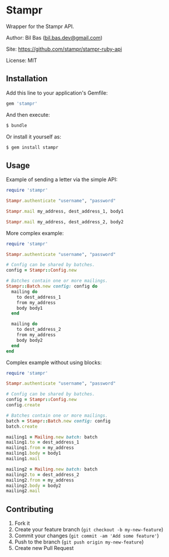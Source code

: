 Stampr
======

Wrapper for the Stampr API.

Author: Bil Bas (bil.bas.dev@gmail.com)

Site: https://github.com/stampr/stampr-ruby-api

License: MIT


Installation
------------

Add this line to your application's Gemfile:

```ruby
gem 'stampr'
```

And then execute:

```bash
$ bundle
```

Or install it yourself as:

```bash
$ gem install stampr
```

Usage
-----

Example of sending a letter via the simple API:

```ruby
require 'stampr'

Stampr.authenticate "username", "password"

Stampr.mail my_address, dest_address_1, body1

Stampr.mail my_address, dest_address_2, body2
```

More complex example:

```ruby
require 'stampr'

Stampr.authenticate "username", "password"

# Config can be shared by batches.
config = Stampr::Config.new

# Batches contain one or more mailings.
Stampr::Batch.new config: config do
  mailing do
    to dest_address_1
    from my_address
    body body1
  end

  mailing do
    to dest_address_2
    from my_address
    body body2
  end
end

```

Complex example without using blocks:

```ruby
require 'stampr'

Stampr.authenticate "username", "password"

# Config can be shared by batches.
config = Stampr::Config.new
config.create

# Batches contain one or more mailings.
batch = Stampr::Batch.new config: config
batch.create

mailing1 = Mailing.new batch: batch
mailing1.to = dest_address_1
mailing1.from = my_address
mailing1.body = body1
mailing1.mail

mailing2 = Mailing.new batch: batch
mailing2.to = dest_address_2
mailing2.from = my_address
mailing2.body = body2
mailing2.mail

```


Contributing
------------

1. Fork it
2. Create your feature branch (`git checkout -b my-new-feature`)
3. Commit your changes (`git commit -am 'Add some feature'`)
4. Push to the branch (`git push origin my-new-feature`)
5. Create new Pull Request
